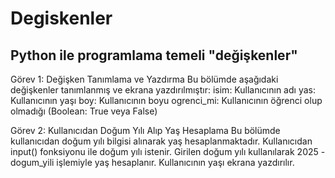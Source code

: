 # Degiskenler
## Python ile programlama temeli "değişkenler"

Görev 1: Değişken Tanımlama ve Yazdırma
Bu bölümde aşağıdaki değişkenler tanımlanmış ve ekrana yazdırılmıştır:
isim: Kullanıcının adı 
yas: Kullanıcının yaşı 
boy: Kullanıcının boyu 
ogrenci_mi: Kullanıcının öğrenci olup olmadığı (Boolean: True veya False)

Görev 2: Kullanıcıdan Doğum Yılı Alıp Yaş Hesaplama
Bu bölümde kullanıcıdan doğum yılı bilgisi alınarak yaş hesaplanmaktadır.
Kullanıcıdan input() fonksiyonu ile doğum yılı istenir.
Girilen doğum yılı kullanılarak 2025 - dogum_yili işlemiyle yaş hesaplanır.
Kullanıcının yaşı ekrana yazdırılır. 
